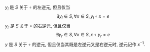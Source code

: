 $y_l$ 是 $S$ 关于 $\circ$ 的左逆元, 但且仅当 $$\exists y_l \in S, \forall x\in S, y_l \circ x = e$$
$y_r$ 是 $S$ 关于 $\circ$ 的右逆元, 但且仅当 $$\exists y_r \in S, \forall x\in S, x \circ y_r = e$$
$y$ 是 $S$ 关于 $\circ$ 的逆元, 但且仅当其既是左逆元又是右逆元时, 逆元记作 $x^{-1}$. 